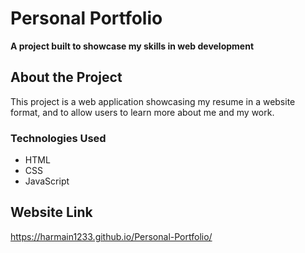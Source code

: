 
# Personal Portfolio

**A project built to showcase my skills in web development**

## About the Project
This project is a web application showcasing my resume in a website format, and to allow users to learn more about me and my work. 

### Technologies Used

- HTML
- CSS
- JavaScript

## Website Link
https://harmain1233.github.io/Personal-Portfolio/
